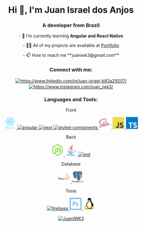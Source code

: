   <div align="center">
    <h1 align="center">Hi 👋, I'm Juan Israel dos Anjos</h1>
    <h3 align="center">A developer from Brazil</h3>
    <p> - 🌱 I’m currently learning
      <strong>Angular and React Native</strong>
    </p>
    <p> - 👨‍💻 All of my projects are available at
      <a href="https://next-portifolio-jiwk3.vercel.app/">Portifolio
      </a>
    </p>
    <p> - 📫 How to reach me **juaniwk3@gmail.com**</p>
  </div>
  <div align="center">
    <h3 align="center">Connect with me:</h3>
    <a href="https://www.linkedin.com/in/juan-israel/" target="blank">
      <img align="center"
        src="https://raw.githubusercontent.com/rahuldkjain/github-profile-readme-generator/master/src/images/icons/Social/linked-in-alt.svg"
        alt="https://www.linkedin.com/in/juan-israel-b83a29207/" height="30" width="40" />
    </a>
    <a href="https://www.instagram.com/juan_iwk3/" target="blank">
      <img align="center"
        src="https://raw.githubusercontent.com/rahuldkjain/github-profile-readme-generator/master/src/images/icons/Social/instagram.svg"
        alt="https://www.instagram.com/juan_iwk3/" height="30" width="40" />
    </a>
  </div>
  <h3 align="center">Languages and Tools:</h3>
  <p align="center">Front</p>
  <p align="center">
    <a href="https://reactjs.org/" target="_blank">
      <img src="https://raw.githubusercontent.com/devicons/devicon/master/icons/react/react-original-wordmark.svg"
        alt="react" width="40" height="40" />
    </a>
    <a href="https://angular.io/" target="_blank">
      <img
        src="https://upload.wikimedia.org/wikipedia/commons/thumb/c/cf/Angular_full_color_logo.svg/250px-Angular_full_color_logo.svg.png"
        alt="angular" width="40" height="40" />
    </a>
    <a href="https://nextjs.org/" target="_blank">
      <img src="https://me-webdev.com/ProgrammingLanguagesIcons/nextPNG.png" alt="next" width="40" height="40" />
    </a>
    <a href="https://styled-components.com/" target="_blank">
      <img
        src="https://camo.githubusercontent.com/a973f0eb2a84d7fb351f04be8444a8f1c14b78457cccfd3e69b9c34774e62efc/68747470733a2f2f63646e2e686173686e6f64652e636f6d2f7265732f686173686e6f64652f696d6167652f75706c6f61642f6a626869716f64786c796861716f6766757177792f313438363130343630362e706e673f773d34303026683d343030266669743d63726f702663726f703d656e74726f7079266175746f3d636f6d7072657373"
        alt="styled-components" width="40" height="40" />
    </a>
    </a> <a href="https://sass-lang.com" target="_blank" rel="noreferrer"> <img
        src="https://raw.githubusercontent.com/devicons/devicon/master/icons/sass/sass-original.svg" alt="sass"
        width="40" height="40" /> </a>
    <a href="https://www.javascript.com/" target="_blank">
      <img src="https://raw.githubusercontent.com/devicons/devicon/master/icons/javascript/javascript-original.svg"
        alt="javascript" width="40" height="40" />
    </a>
    <a href="https://www.typescriptlang.org/" target="_blank">
      <img src="https://raw.githubusercontent.com/devicons/devicon/master/icons/typescript/typescript-original.svg"
        alt="typescript" width="40" height="40" />
    </a>
  <div align="center">
    <p align="center">Back</p>
    <a href="https://nodejs.org/en/about/" target="_blank">
      <img src="https://raw.githubusercontent.com/devicons/devicon/master/icons/nodejs/nodejs-original.svg"
        alt="javascript" width="40" height="40" />
    </a>
    <a href="https://www.java.com" target="_blank">
      <img src="https://raw.githubusercontent.com/devicons/devicon/master/icons/java/java-original.svg" alt="java"
        width="40" height="40" />
    </a>
    <a href="https://jestjs.io" target="_blank">
      <img src="https://www.vectorlogo.zone/logos/jestjsio/jestjsio-icon.svg" alt="jest" width="40" height="40" />
    </a>
  </div>
  <div align="center">
    <p align="center">Database</p>
    <a href="https://www.mysql.com/" target="_blank">
      <img src="https://raw.githubusercontent.com/devicons/devicon/master/icons/mysql/mysql-original-wordmark.svg"
        alt="mysql" width="40" height="40" />
    </a>
    <a href="https://www.postgresql.org" target="_blank">
      <img
        src="https://raw.githubusercontent.com/devicons/devicon/master/icons/postgresql/postgresql-original-wordmark.svg"
        alt="postgresql" width="40" height="40" />
    </a>
  </div>
  <div align="center">
    <p align="center">Tools</p>
    <a href="https://firebase.google.com/" target="_blank">
      <img src="https://www.vectorlogo.zone/logos/firebase/firebase-icon.svg" alt="firebase" width="40" height="40" />
    </a>
    <a href="https://www.photoshop.com/en" target="_blank">
      <img src="https://raw.githubusercontent.com/devicons/devicon/master/icons/photoshop/photoshop-line.svg"
        alt="photoshop" width="40" height="40" />
    </a>
    <a href="https://www.linux.org/" target="_blank">
      <img src="https://raw.githubusercontent.com/devicons/devicon/master/icons/linux/linux-original.svg" alt="linux"
        width="40" height="40" />
    </a>
    </p>
    <a href="#"><img align="center"
        src="https://github-readme-stats.vercel.app/api/top-langs?username=JuanIWK3&show_icons=true&theme=dark&locale=en&layout=compact"
        alt="JuanIWK3" /></a>
  </div>
